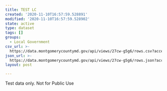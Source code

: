 ```yaml
---
title: TEST LC
created: '2020-11-10T16:57:59.528891'
modified: '2020-11-10T16:57:59.528902'
state: active
type: dataset
tags: []
groups:
  - Local Government
csv_url: >-
  https://data.montgomerycountymd.gov/api/views/27cw-g5g6/rows.csv?accessType=DOWNLOAD
json_url: >-
  https://data.montgomerycountymd.gov/api/views/27cw-g5g6/rows.json?accessType=DOWNLOAD
layout: post

---
```

Test data only.  Not for Public Use
